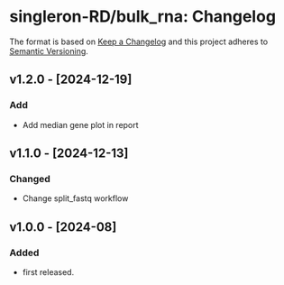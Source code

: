 # singleron-RD/bulk_rna: Changelog

The format is based on [Keep a Changelog](https://keepachangelog.com/en/1.0.0/)
and this project adheres to [Semantic Versioning](https://semver.org/spec/v2.0.0.html).

## v1.2.0 - [2024-12-19]
### Add
- Add median gene plot in report

## v1.1.0 - [2024-12-13]
### Changed
- Change split_fastq workflow

## v1.0.0 - [2024-08]
### Added
- first released.
